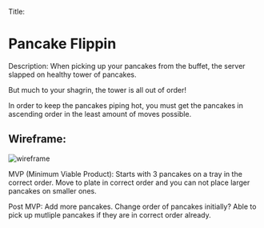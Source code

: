 Title: 
# **Pancake Flippin**

Description:
When picking up your pancakes from the buffet, the server slapped on healthy tower of pancakes. 

But much to your shagrin, the tower is all out of order! 

In order to keep the pancakes piping hot, you must get the pancakes in ascending order in the least amount of moves possible. 

## Wireframe:
![wireframe](https://i.imgur.com/6U0iWIw.png)

MVP (Minimum Viable Product):
Starts with 3 pancakes on a tray in the correct order. Move to plate in correct order and you can not place larger pancakes on smaller ones. 

Post MVP:
Add more pancakes.
Change order of pancakes initially?
Able to pick up mutliple pancakes if they are in correct order already. 


